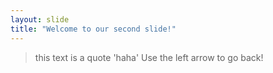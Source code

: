 ```yaml
---
layout: slide
title: "Welcome to our second slide!"
---
```

> this text is a quote 'haha'
Use the left arrow to go back!
